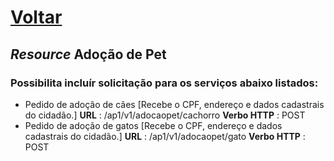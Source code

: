 # [**Voltar**](https://github.com/bguedesvieira/puc-asd-pds-oferta5-aula03/blob/master/README.md)

## ***Resource* Adoção de Pet**

### Possibilita incluír solicitação para os serviços abaixo listados:
   - Pedido de adoção de cães [Recebe o CPF, endereço e dados cadastrais do cidadão.]
**URL** : /ap1/v1/adocaopet/cachorro
**Verbo HTTP** : POST
   - Pedido de adoção de gatos [Recebe o CPF, endereço e dados cadastrais do cidadão.]
**URL** : /ap1/v1/adocaopet/gato
**Verbo HTTP** : POST

